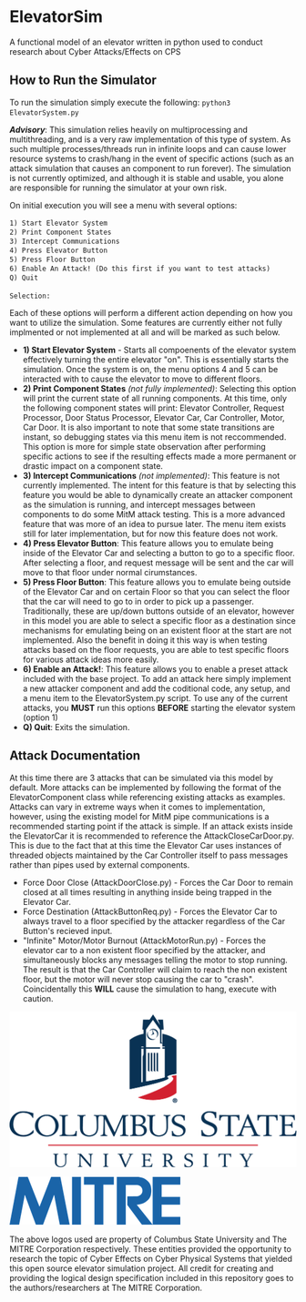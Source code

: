 # ElevatorSim
A functional model of an elevator written in python used to conduct research about Cyber Attacks/Effects on CPS

## How to Run the Simulator

To run the simulation simply execute the following:
`python3 ElevatorSystem.py`

***Advisory***: This simulation relies heavily on multiprocessing and multithreading, and is a very raw implementation of this type of system. As such multiple processes/threads run in infinite loops and can cause lower resource systems to crash/hang in the event of specific actions (such as an attack simulation that causes an component to run forever). The simulation is not currently optimized, and although it is stable and usable, you alone are responsible for running the simulator at your own risk.

On initial execution you will see a menu with several options:

```
1) Start Elevator System
2) Print Component States
3) Intercept Communications
4) Press Elevator Button
5) Press Floor Button
6) Enable An Attack! (Do this first if you want to test attacks)
Q) Quit

Selection:
```

Each of these options will perform a different action depending on how you want to utilize the simulation. Some features are currently either not fully implmented or not implemented at all and will be marked as such below.

- **1) Start Elevator System** - Starts all compoenents of the elevator system effectively turning the entire elevator "on". This is essentially starts the simulation. Once the system is on, the menu options 4 and 5 can be interacted with to cause the elevator to move to different floors.
- **2) Print Component States** *(not fully implemented)*: Selecting this option will print the current state of all running components. At this time, only the following component states will print: Elevator Controller, Request Processor, Door Status Processor, Elevator Car, Car Controller, Motor, Car Door. It is also important to note that some state transitions are instant, so debugging states via this menu item is not reccommended. This option is more for simple state observation after performing specific actions to see if the resulting effects made a more permanent or drastic impact on a component state.
- **3) Intercept Communications** *(not implemented)*: This feature is not currently implemented. The intent for this feature is that by selecting this feature you would be able to dynamically create an attacker component as the simulation is running, and intercept messages between components to do some MitM attack testing. This is a more advanced feature that was more of an idea to pursue later. The menu item exists still for later implementation, but for now this feature does not work.
- **4) Press Elevator Button**: This feature allows you to emulate being inside of the Elevator Car and selecting a button to go to a specific floor. After selecting a floor, and request message will be sent and the car will move to that floor under normal cirumstances.
- **5) Press Floor Button**: This feature allows you to emulate being outside of the Elevator Car and on certain Floor so that you can select the floor that the car will need to go to in order to pick up a passenger. Traditionally, these are up/down buttons outside of an elevator, however in this model you are able to select a specific floor as a destination since mechanisms for emulating being on an existent floor at the start are not implemented. Also the benefit in doing it this way is when testing attacks based on the floor requests, you are able to test specific floors for various attack ideas more easily.
- **6) Enable an Attack!**: This feature allows you to enable a preset attack included with the base project. To add an attack here simply implement a new attacker component and add the coditional code, any setup, and a menu item to the ElevatorSystem.py script. To use any of the current attacks, you **MUST** run this options **BEFORE** starting the elevator system (option 1)
- **Q) Quit**: Exits the simulation.

## Attack Documentation
At this time there are 3 attacks that can be simulated via this model by default. More attacks can be implemented by following the format of the ElevatorComponent class while referencing existing attacks as examples. Attacks can vary in extreme ways when it comes to implementation, however, using the existing model for MitM pipe communications is a recommended starting point if the attack is simple. If an attack exists inside the ElevatorCar it is recommended to reference the AttackCloseCarDoor.py. This is due to the fact that at this time the Elevator Car uses instances of threaded objects maintained by the Car Controller itself to pass messages rather than pipes used by external components.

- Force Door Close (AttackDoorClose.py) - Forces the Car Door to remain closed at all times resulting in anything inside being trapped in the Elevator Car.
- Force Destination (AttackButtonReq.py) - Forces the Elevator Car to always travel to a floor specified by the attacker regardless of the Car Button's recieved input.
- "Infinite" Motor/Motor Burnout (AttackMotorRun.py) - Forces the elevator car to a non existent floor specified by the attacker, and simultaneously blocks any messages telling the motor to stop running. The result is that the Car Controller will claim to reach the non existent floor, but the motor will never stop causing the car to "crash". Coincidentally this **WILL** cause the simulation to hang, execute with caution.



![](csu-logo.png)

![](mitre-logo.png)


The above logos used are property of Columbus State University and The MITRE Corporation respectively. These entities provided the opportunity to research the topic of Cyber Effects on Cyber Physical Systems that yielded this open source elevator simulation project. All credit for creating and providing the logical design specification included in this repository goes to the authors/researchers at The MITRE Corporation.